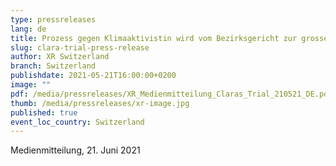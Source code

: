 ```yaml
---
type: pressreleases
lang: de
title: Prozess gegen Klimaaktivistin wird vom Bezirksgericht zur grossen Sache erklärt
slug: clara-trial-press-release
author: XR Switzerland
branch: Switzerland
publishdate: 2021-05-21T16:00:00+0200
image: ""
pdf: /media/pressreleases/XR_Medienmitteilung_Claras_Trial_210521_DE.pdf
thumb: /media/pressreleases/xr-image.jpg
published: true
event_loc_country: Switzerland
---
```

Medienmitteilung, 21. Juni 2021